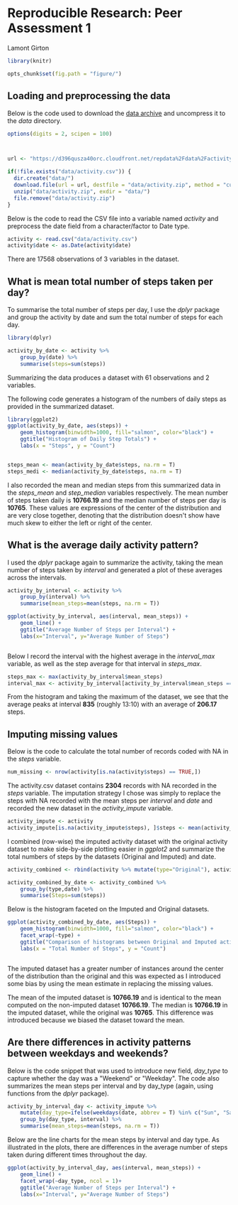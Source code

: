 # Reproducible Research: Peer Assessment 1
Lamont Girton  

```r
library(knitr)

opts_chunk$set(fig.path = "figure/")
```

## Loading and preprocessing the data

Below is the code used to download the [data archive][1] and uncompress it to the _data_ directory.


```r
options(digits = 2, scipen = 100)



url <- "https://d396qusza40orc.cloudfront.net/repdata%2Fdata%2Factivity.zip"

if(!file.exists("data/activity.csv")) {
  dir.create("data/")
  download.file(url = url, destfile = "data/activity.zip", method = "curl")
  unzip("data/activity.zip", exdir = "data/")
  file.remove("data/activity.zip")
}
```

Below is the code to read the CSV file into a variable named _activity_ and preprocess the date field from a character/factor to Date type.


```r
activity <- read.csv("data/activity.csv")
activity$date <- as.Date(activity$date)
```

There are 17568 observations of 3 variables in the dataset.

## What is mean total number of steps taken per day?

To summarise the total number of steps per day, I use the _dplyr_ package and group the activity by date and sum the total number of steps for each day.


```r
library(dplyr)

activity_by_date <- activity %>% 
    group_by(date) %>% 
    summarise(steps=sum(steps))
```

Summarizing the data produces a dataset with 61 observations and 2 variables.

The following code generates a histogram of the numbers of daily steps as provided in the summarized dataset.


```r
library(ggplot2)
ggplot(activity_by_date, aes(steps)) +
    geom_histogram(binwidth=1000, fill="salmon", color="black") +
    ggtitle("Histogram of Daily Step Totals") +
    labs(x = "Steps", y = "Count")
```

<img src="figure/unnamed-chunk-3-1.png" title="" alt="" style="display: block; margin: auto;" />

```r
steps_mean <- mean(activity_by_date$steps, na.rm = T)
steps_medi <- median(activity_by_date$steps, na.rm = T)
```

I also recorded the mean and median steps from this summarized data in the _steps\_mean_ and _step\_median_ variables respectively.  The mean number of steps taken daily is **10766.19** and the median number of steps per day is **10765**.  These values are expressions of the center of the distribution and are very close together, denoting that the distribution doesn't show have much skew to either the left or right of the center.

## What is the average daily activity pattern?

I used the _dplyr_ package again to summarize the activity, taking the mean number of steps taken by _interval_ and generated a plot of these averages across the intervals.


```r
activity_by_interval <- activity %>% 
    group_by(interval) %>% 
    summarise(mean_steps=mean(steps, na.rm = T))

ggplot(activity_by_interval, aes(interval, mean_steps)) +
    geom_line() +
    ggtitle("Average Number of Steps per Interval") +
    labs(x="Interval", y="Average Number of Steps")
```

<img src="figure/unnamed-chunk-4-1.png" title="" alt="" style="display: block; margin: auto;" />

Below I record the interval with the highest average in the _interval\_max_ variable, as well as the step average for that interval in _steps\_max_.


```r
steps_max <- max(activity_by_interval$mean_steps)
interval_max <- activity_by_interval[activity_by_interval$mean_steps == steps_max, ]$interval
```

From the histogram and taking the maximum of the dataset, we see that the average peaks at interval **835** (roughly 13:10) with an average of **206.17** steps.

## Imputing missing values

Below is the code to calculate the total number of records coded with NA in the _steps_ variable.


```r
num_missing <- nrow(activity[is.na(activity$steps) == TRUE,])
```

The activity.csv dataset contains **2304** records with NA recorded in the _steps_ variable.  The imputation strategy I chose was simply to replace the steps with NA recorded with the mean steps per _interval_ and _date_ and recorded the new dataset in the _activity\_impute_ variable.


```r
activity_impute <- activity
activity_impute[is.na(activity_impute$steps), ]$steps <- mean(activity_impute$steps, na.rm = T)
```

I combined (row-wise) the imputed activity dataset with the original activity dataset to make side-by-side plotting easier in _ggplot2_ and summarize the total numbers of steps by the datasets (Original and Imputed) and date.


```r
activity_combined <- rbind(activity %>% mutate(type="Original"), activity_impute %>% mutate(type="Imputed"))

activity_combined_by_date <- activity_combined %>% 
    group_by(type,date) %>% 
    summarise(Steps=sum(steps))
```

Below is the histogram faceted on the Imputed and Original datasets.


```r
ggplot(activity_combined_by_date, aes(Steps)) +
    geom_histogram(binwidth=1000, fill="salmon", color="black") +
    facet_wrap(~type) +
    ggtitle("Comparison of histograms between Original and Imputed activity datasets") +
    labs(x = "Total Number of Steps", y = "Count")
```

<img src="figure/unnamed-chunk-9-1.png" title="" alt="" style="display: block; margin: auto;" />

The imputed dataset has a greater number of instances around the center of the distribution than the original and this was expected as I introduced some bias by using the mean estimate in replacing the missing values.

The mean of the imputed dataset is **10766.19** and is identical to the mean computed on the non-imputed dataset **10766.19**.  The median is **10766.19** in the imputed dataset, while the original was **10765**.  This difference was introduced because we biased the dataset toward the mean.

## Are there differences in activity patterns between weekdays and weekends?

Below is the code snippet that was used to introduce new field, _day\_type_ to capture whether the day was a "Weekend" or "Weekday".  The code also summarizes the mean steps per interval and by day_type (again, using functions from the _dplyr_ package).


```r
activity_by_interval_day <- activity_impute %>%
    mutate(day_type=ifelse(weekdays(date, abbrev = T) %in% c("Sun", "Sat"), "Weekend", "Weekday")) %>% 
    group_by(day_type, interval) %>% 
    summarise(mean_steps=mean(steps, na.rm = T))
```

Below are the line charts for the mean steps by interval and day type.  As illustrated in the plots, there are differences in the average number of steps taken during different times throughout the day.


```r
ggplot(activity_by_interval_day, aes(interval, mean_steps)) +
    geom_line() +
    facet_wrap(~day_type, ncol = 1)+
    ggtitle("Average Number of Steps per Interval") +
    labs(x="Interval", y="Average Number of Steps")
```

<img src="figure/unnamed-chunk-11-1.png" title="" alt="" style="display: block; margin: auto;" />

[1]: https://d396qusza40orc.cloudfront.net/repdata%2Fdata%2Factivity.zip "data"
